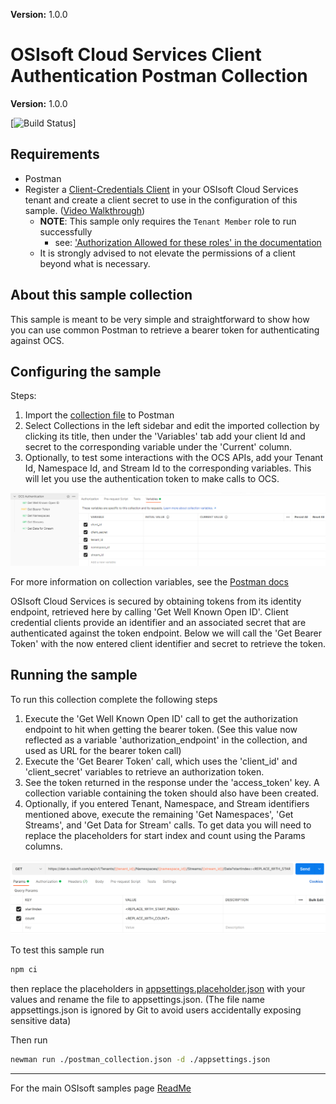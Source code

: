 **Version:** 1.0.0


# OSIsoft Cloud Services Client Authentication Postman Collection

**Version:** 1.0.0

[![Build Status](CCCCCCCCCCCCCCCCC)]

## Requirements

- Postman 
- Register a [Client-Credentials Client](https://cloud.osisoft.com/clients) in your OSIsoft Cloud Services tenant and create a client secret to use in the configuration of this sample. ([Video Walkthrough](https://www.youtube.com/watch?v=JPWy0ZX9niU))
  - __NOTE__: This sample only requires the `Tenant Member` role to run successfully 
    - see: ['Authorization Allowed for these roles' in the documentation](https://docs.osisoft.com/bundle/ocs/page/api-reference/tenant/tenant-tenants.html#get-tenant) 
  - It is strongly advised to not elevate the permissions of a client beyond what is necessary.

## About this sample collection

This sample is meant to be very simple and straightforward to show how you can use common Postman to retrieve a bearer token for authenticating against OCS.

## Configuring the sample

Steps:
1. Import the [collection file](postman_collection.json) to Postman 
1. Select Collections in the left sidebar and edit the imported collection by clicking its title, then under the 'Variables' tab add your client Id and secret to the corresponding variable under the 'Current' column. 
1. Optionally, to test some interactions with the OCS APIs, add your Tenant Id, Namespace Id, and Stream Id to the corresponding variables. This will let you use the authentication token to make calls to OCS.

![Adding Variables](Images/variables.png)

For more information on collection variables, see the [Postman docs](https://learning.postman.com/docs/sending-requests/variables/#defining-collection-variables)

OSIsoft Cloud Services is secured by obtaining tokens from its identity endpoint, retrieved here by calling 'Get Well Known Open ID'. Client credential clients provide an identifier and an associated secret that are authenticated against the token endpoint. Below we will call the 'Get Bearer Token' with the now entered client identifier and secret to retrieve the token.

## Running the sample

To run this collection complete the following steps

1. Execute the 'Get Well Known Open ID' call to get the authorization endpoint to hit when getting the bearer token. (See this value now reflected as a variable 'authorization_endpoint' in the collection, and used as URL for the bearer token call)
1. Execute the 'Get Bearer Token' call, which uses the 'client_id' and 'client_secret' variables to retrieve an authorization token. 
1. See the token returned in the response under the 'access_token' key. A collection variable containing the token should also have been created.
1. Optionally, if you entered Tenant, Namespace, and Stream identifiers mentioned above, execute the remaining 'Get Namespaces', 'Get Streams', and 'Get Data for Stream' calls. To get data you will need to replace the placeholders for start index and count using the Params columns.

![Placeholders](Images/placeholders.png)

To test this sample run
```bash
npm ci
```

then replace the placeholders in [appsettings.placeholder.json](appsettings.placeholder.json) with your values and rename the file to appsettings.json. (The file name appsettings.json is ignored by Git to avoid users accidentally exposing sensitive data) 

Then run
```bash
newman run ./postman_collection.json -d ./appsettings.json
```

---

For the main OSIsoft samples page [ReadMe](https://github.com/osisoft/OSI-Samples)
